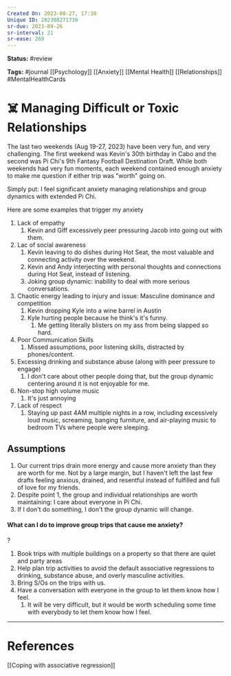 ```yaml
---
Created On: 2023-08-27, 17:30
Unique ID: 202308271730
sr-due: 2023-09-26
sr-interval: 21
sr-ease: 269
---
```

**Status:** #review 

**Tags:** #journal [[Psychology]] [[Anxiety]] [[Mental Health]] [[Relationships]] #MentalHealthCards

# ☠️ Managing Difficult or Toxic Relationships

The last two weekends (Aug 19-27, 2023) have been very fun, and very challenging. The first weekend was Kevin's 30th birthday in Cabo and the second was Pi Chi's 9th Fantasy Football Destination Draft. While both weekends had very fun moments, each weekend contained enough anxiety to make me question if either trip was "worth" going on. 

Simply put: I feel significant anxiety managing relationships and group dynamics with extended Pi Chi.

Here are some examples that trigger my anxiety

1. Lack of empathy
	1. Kevin and Giff excessively peer pressuring Jacob into going out with them.
2. Lac of social awareness
	1. Kevin leaving to do dishes during Hot Seat, the most valuable and connecting activity over the weekend.
	2. Kevin and Andy interjecting with personal thoughts and connections during Hot Seat, instead of listening. 
	3. Joking group dynamic: inability to deal with more serious conversations. 
3. Chaotic energy leading to injury and issue: Masculine dominance and competition
	1. Kevin dropping Kyle into a wine barrel in Austin
	2. Kyle hurting people because he think's it's funny.
		1. Me getting literally blisters on my ass from being slapped so hard.
4. Poor Communication Skills
	1. Missed assumptions, poor listening skills, distracted by phones/content.
5. Excessing drinking and substance abuse (along with peer pressure to engage)
	1. I don't care about other people doing that, but the group dynamic centering around it is not enjoyable for me.
6. Non-stop high volume music
	1. It's just annoying
7. Lack of respect
	1. Staying up past 4AM multiple nights in a row, including excessively loud music, screaming, banging furniture, and air-playing music to bedroom TVs where people were sleeping. 

## Assumptions

1. Our current trips drain more energy and cause more anxiety than they are worth for me. Not by a large margin, but I haven't left the last few drafts feeling anxious, drained, and resentful instead of fulfilled and full of love for my friends.
2. Despite point 1, the group and individual relationships are worth maintaining: I care about everyone in Pi Chi.
3. If I don't do something, I don't the group dynamic will change. 

#### What can I do to improve group trips that cause me anxiety?
?
1. Book trips with multiple buildings on a property so that there are quiet and party areas
2. Help plan trip activities to avoid the default associative regressions to drinking, substance abuse, and overly masculine activities. 
3. Bring S/Os on the trips with us.
4. Have a conversation with everyone in the group to let them know how I feel. 
	1. It will be very difficult, but it would be worth scheduling some time with everybody to let them know how I feel. 
<!--SR:!2023-09-25,14,210-->






---
# References

[[Coping with associative regression]]
